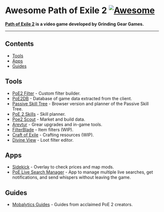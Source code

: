 # Awesome Path of Exile 2 [![Awesome](https://awesome.re/badge-flat2.svg)](https://awesome.re)

**[Path of Exile 2](https://www.pathofexile2.com/) is a video game developed by Grinding Gear Games.**

<hr>

<!-- START doctoc generated TOC please keep comment here to allow auto update -->
<!-- DON'T EDIT THIS SECTION, INSTEAD RE-RUN doctoc TO UPDATE -->
## Contents

- [Tools](#tools)
- [Apps](#apps)
- [Guides](#guides)

<!-- END doctoc generated TOC please keep comment here to allow auto update -->

## Tools

- [PoE2 Filter](https://poe2filter.com/) - Custom filter builder.
- [PoE2DB](https://poe2db.tw/) - Database of game data extracted from the client.
- [Passive Skill Tree](https://poe2db.tw/us/passive-skill-tree/) - Browser version and planner of the Passive Skill Tree.
- [PoE 2 Skills](https://poe2skills.com/) - Skill planner.
- [Poe2 Scout](https://poe2scout.com/) - Market and build data.
- [Arevtur](https://github.com/mahhov/arevtur) - Grear upgrades and in-game tools.
- [FilterBlade](https://www.filterblade.xyz/?game=Poe2) - Item filters (WIP).
- [Craft of Exile](https://www.craftofexile.com/?game=poe2) - Crafting resources (WIP).
- [Divine View](https://divineview.app/) - Loot filter editor.

## Apps

- [Sidekick](https://sidekick-poe.github.io/) - Overlay to check prices and map mods.
- [PoE Live Search Manager](https://github.com/5k-mirrors/poe-live-search-manager) - App to manage multiple live searches, get notifications, and send whispers without leaving the game.

## Guides

- [Mobalytics Guides](https://mobalytics.gg/poe-2/guides) - Guides from acclaimed PoE 2 creators.
